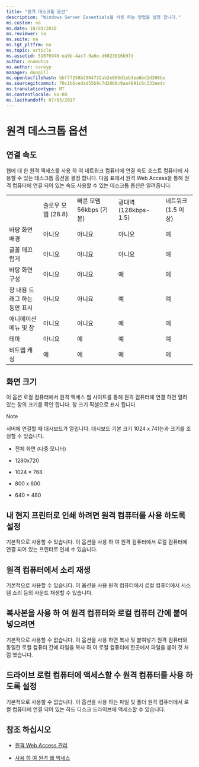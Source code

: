 ```yaml
---
title: "원격 데스크톱 옵션"
description: "Windows Server Essentials을 사용 하는 방법을 설명 합니다."
ms.custom: na
ms.date: 10/03/2016
ms.reviewer: na
ms.suite: na
ms.tgt_pltfrm: na
ms.topic: article
ms.assetid: 51076946-ea9b-4ac7-9a6e-d6023816b97d
author: nnamuhcs
ms.author: coreyp
manager: dongill
ms.openlocfilehash: bbf7f258b2904732ab2e605d1eb3ea6bd2d306be
ms.sourcegitcommit: 70c1b6cedad55b9c7d2068c9aa4891c6c533ee4c
ms.translationtype: MT
ms.contentlocale: ko-KR
ms.lasthandoff: 07/03/2017
---
```

# <a name="remote-desktop-options"></a>원격 데스크톱 옵션
 
  
## <a name="connection-speed"></a>연결 속도  
 웹에 대 한 원격 액세스를 사용 하 여 네트워크 컴퓨터에 연결 속도 호스트 컴퓨터에 사용할 수 있는 데스크톱 옵션을 결정 합니다. 다음 표에서 원격 Web Access을 통해 원격 컴퓨터에 연결 되어 있는 속도 사용할 수 있는 데스크톱 옵션은 알려줍니다.  
  
||||||  
|-|-|-|-|-|  
||슬로우 모뎀 (28.8)|빠른 모뎀 56kbps (기본)|광대역 (128kbps-1.5)|네트워크 (1.5 이상)|  
|바탕 화면 배경|아니요|아니요|아니요|예|  
|글꼴 매끄럽게|아니요|아니요|아니요|예|  
|바탕 화면 구성|아니요|아니요|예|예|  
|창 내용 드래그 하는 동안 표시|아니요|아니요|예|예|  
|애니메이션 메뉴 및 창|아니요|아니요|예|예|  
|테마|아니요|예|예|예|  
|비트맵 캐싱|예|예|예|예|  
  
## <a name="screen-size"></a>화면 크기  
 이 옵션 로컬 컴퓨터에서 원격 액세스 웹 사이트를 통해 원격 컴퓨터에 연결 하면 열려 있는 창의 크기를 확인 합니다. 창 크기 픽셀으로 표시 됩니다.  
  
> [!NOTE]
>  서버에 연결할 때 대시보드가 열립니다. 대시보드 기본 크기 1024 x 741는과 크기를 조정할 수 있습니다.  
  
-   전체 화면 (다중 모니터)  
  
-   1280x720  
  
-   1024 × 768  
  
-   800 x 600  
  
-   640 × 480  
  
## <a name="enable-the-remote-computer-to-print-to-my-local-printer"></a>내 현지 프린터로 인쇄 하려면 원격 컴퓨터를 사용 하도록 설정  
 기본적으로 사용할 수 있습니다. 이 옵션을 사용 하 여 원격 컴퓨터에서 로컬 컴퓨터에 연결 되어 있는 프린터로 인쇄 수 있습니다.  
  
## <a name="play-sounds-from-the-remote-computer"></a>원격 컴퓨터에서 소리 재생  
 기본적으로 사용할 수 있습니다. 이 옵션을 사용 원격 컴퓨터에서 로컬 컴퓨터에서 시스템 소리 등의 사운드 재생할 수 있습니다.  
  
## <a name="enable-copy-and-paste-between-the-remote-computer-and-the-local-computer"></a>복사본을 사용 하 여 원격 컴퓨터와 로컬 컴퓨터 간에 붙여 넣으려면  
 기본적으로 사용할 수 없습니다. 이 옵션을 사용 하면 복사 및 붙여넣기 원격 컴퓨터와 동일한 로컬 컴퓨터 간에 파일을 복사 하 여 로컬 컴퓨터에 한곳에서 파일을 붙여 것 처럼 했습니다.  
  
## <a name="enable-the-remote-computer-to-access-drives-on-my-local-computer"></a>드라이브 로컬 컴퓨터에 액세스할 수 원격 컴퓨터를 사용 하도록 설정  
 기본적으로 사용할 수 없습니다. 이 옵션을 사용 하는 파일 및 폴더 원격 컴퓨터에서 로컬 컴퓨터에 연결 되어 있는 하드 디스크 드라이브에 액세스할 수 있습니다.  
  
## <a name="see-also"></a>참조 하십시오  
  
-   [원격 Web Access 관리](../manage/Manage-Remote-Web-Access-in-Windows-Server-Essentials.md)  
  
-   [사용 하 여 원격 웹 액세스](../use/Use-Remote-Web-Access-in-Windows-Server-Essentials.md)
